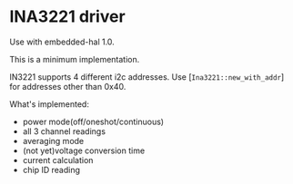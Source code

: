 # INA3221 driver

Use with embedded-hal 1.0.

This is a minimum implementation.

IN3221 supports 4 different i2c addresses. Use [`Ina3221::new_with_addr`] for addresses other than 0x40.

What's implemented:

- power mode(off/oneshot/continuous)
- all 3 channel readings
- averaging mode
- (not yet)voltage conversion time
- current calculation
- chip ID reading
